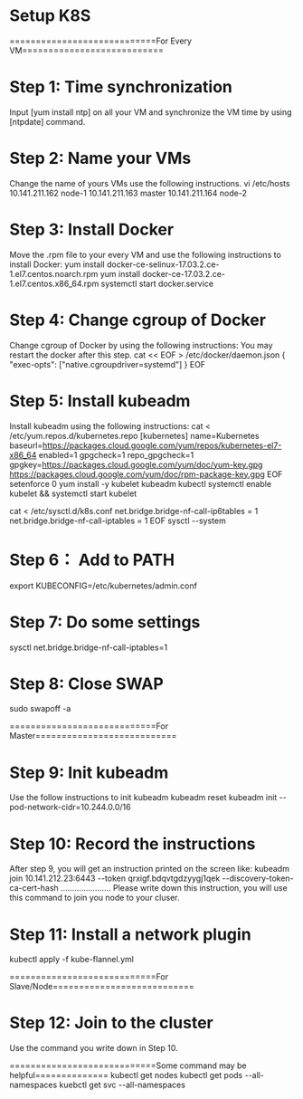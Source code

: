 # Setup K8S

============================For Every VM===========================

# Step 1: Time synchronization
Input [yum install ntp] on all your VM and synchronize the VM time by using [ntpdate] command.

# Step 2: Name your VMs
Change the name of yours VMs use the following instructions.
vi /etc/hosts
10.141.211.162 node-1
10.141.211.163 master
10.141.211.164 node-2

# Step 3: Install Docker
Move the .rpm file to your every VM and use the following instructions to install Docker:
yum install docker-ce-selinux-17.03.2.ce-1.el7.centos.noarch.rpm
yum install docker-ce-17.03.2.ce-1.el7.centos.x86_64.rpm
systemctl start docker.service

# Step 4: Change cgroup of Docker
Change cgroup of Docker by using the following instructions:
You may restart the docker after this step.
cat << EOF > /etc/docker/daemon.json
{
  "exec-opts": ["native.cgroupdriver=systemd"]
}
EOF

# Step 5: Install kubeadm
Install kubeadm using the following instructions:
cat <<EOF > /etc/yum.repos.d/kubernetes.repo
[kubernetes]
name=Kubernetes
baseurl=https://packages.cloud.google.com/yum/repos/kubernetes-el7-x86_64
enabled=1
gpgcheck=1
repo_gpgcheck=1
gpgkey=https://packages.cloud.google.com/yum/doc/yum-key.gpg https://packages.cloud.google.com/yum/doc/rpm-package-key.gpg
EOF
setenforce 0
yum install -y kubelet kubeadm kubectl
systemctl enable kubelet && systemctl start kubelet

cat <<EOF >  /etc/sysctl.d/k8s.conf
net.bridge.bridge-nf-call-ip6tables = 1
net.bridge.bridge-nf-call-iptables = 1
EOF
sysctl --system

# Step 6： Add to PATH
export KUBECONFIG=/etc/kubernetes/admin.conf

# Step 7: Do some settings
sysctl net.bridge.bridge-nf-call-iptables=1

# Step 8: Close SWAP
sudo swapoff -a

============================For Master===========================

# Step 9: Init kubeadm
Use the follow instructions to init kubeadm
kubeadm reset
kubeadm init --pod-network-cidr=10.244.0.0/16

# Step 10: Record the instructions
After step 9, you will get an instruction printed on the screen like:
kubeadm join 10.141.212.23:6443 --token qrxigf.bdqvtgdzyygj1qek --discovery-token-ca-cert-hash ......................
Please write down this instruction, you will use this command to join you node to your cluser.

# Step 11: Install a network plugin
kubectl apply -f kube-flannel.yml


============================For Slave/Node===========================
# Step 12: Join to the cluster
Use the command you write down in Step 10.

============================Some command may be helpful==============
kubectl get nodes 
kubectl get pods --all-namespaces 
kuebctl get svc --all-namespaces 
